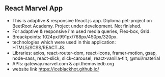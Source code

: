 ## React Marvel App
- This is adaptive & responsive React.js app. Diploma pet-project on BeetRoot Academy. Project under development. Not finished.
- For adaptive & responsive i'm used media queries, Flex-box, Grid. 
- Breackpoints: 1024px/991px/768px/450px/320px.
- technologies which were used in this application: HTML5/SCSS/REACT.JS.
- Libraries: axios, react-router-dom, react-icons, framer-motion, gsap, node-sass, react-slick, slick-carousel, react-vanilla-tilt, @mui/material
- APIs: gateway.marvel.com & api.themoviedb.org
- website link https://iceblackhot.github.io/
